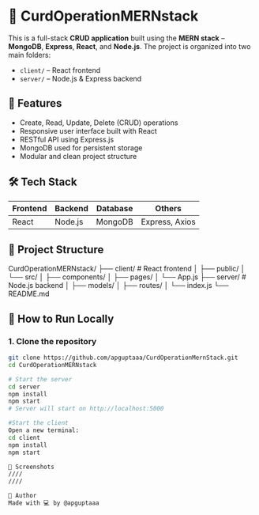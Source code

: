 # 📘 CurdOperationMERNstack

This is a full-stack **CRUD application** built using the **MERN stack** – **MongoDB**, **Express**, **React**, and **Node.js**. The project is organized into two main folders:

- `client/` – React frontend
- `server/` – Node.js & Express backend

## 🚀 Features

- Create, Read, Update, Delete (CRUD) operations
- Responsive user interface built with React
- RESTful API using Express.js
- MongoDB used for persistent storage
- Modular and clean project structure

## 🛠 Tech Stack

| Frontend | Backend      | Database | Others         |
|----------|--------------|----------|----------------|
| React    | Node.js      | MongoDB  | Express, Axios |

## 📁 Project Structure

CurdOperationMERNstack/
├── client/ # React frontend
│ ├── public/
│ └── src/
│ ├── components/
│ ├── pages/
│ └── App.js
├── server/ # Node.js backend
│ ├── models/
│ ├── routes/
│ └── index.js
└── README.md


## 🔧 How to Run Locally

### 1. Clone the repository

```bash
git clone https://github.com/apguptaaa/CurdOperationMernStack.git
cd CurdOperationMERNstack

# Start the server
cd server
npm install
npm start
# Server will start on http://localhost:5000

#Start the client
Open a new terminal:
cd client
npm install
npm start

📸 Screenshots
////
////

🙌 Author
Made with 💻 by @apguptaaa

